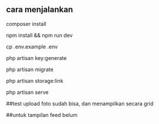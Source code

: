 ## cara menjalankan

composer install

npm install && npm run dev

cp .env.example .env

php artisan key:generate

php artisan migrate

php artisan storage:link

php artisan serve




##test upload foto sudah bisa, dan menampilkan secara grid

##untuk tampilan feed belum
